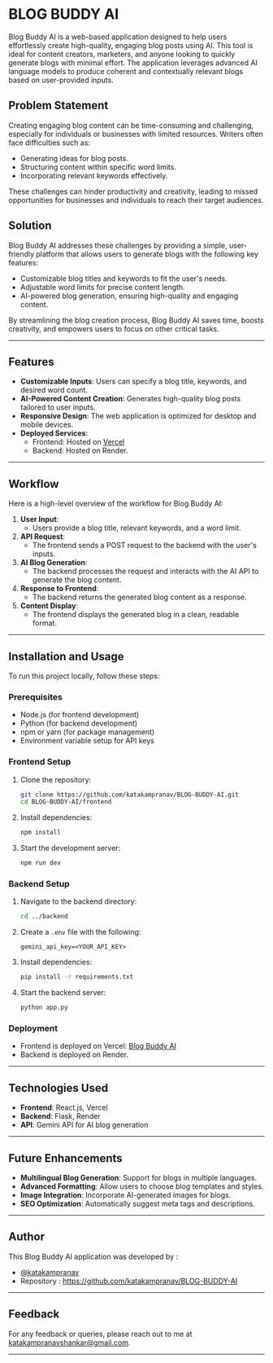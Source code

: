 # BLOG BUDDY AI

Blog Buddy AI is a web-based application designed to help users effortlessly create high-quality, engaging blog posts using AI. This tool is ideal for content creators, marketers, and anyone looking to quickly generate blogs with minimal effort. The application leverages advanced AI language models to produce coherent and contextually relevant blogs based on user-provided inputs.

## Problem Statement

Creating engaging blog content can be time-consuming and challenging, especially for individuals or businesses with limited resources. Writers often face difficulties such as:
- Generating ideas for blog posts.
- Structuring content within specific word limits.
- Incorporating relevant keywords effectively.

These challenges can hinder productivity and creativity, leading to missed opportunities for businesses and individuals to reach their target audiences.

## Solution

Blog Buddy AI addresses these challenges by providing a simple, user-friendly platform that allows users to generate blogs with the following key features:
- Customizable blog titles and keywords to fit the user's needs.
- Adjustable word limits for precise content length.
- AI-powered blog generation, ensuring high-quality and engaging content.

By streamlining the blog creation process, Blog Buddy AI saves time, boosts creativity, and empowers users to focus on other critical tasks.

---

## Features

- **Customizable Inputs**: Users can specify a blog title, keywords, and desired word count.
- **AI-Powered Content Creation**: Generates high-quality blog posts tailored to user inputs.
- **Responsive Design**: The web application is optimized for desktop and mobile devices.
- **Deployed Services**: 
  - Frontend: Hosted on [Vercel](https://blog-buddy-ai.vercel.app/)
  - Backend: Hosted on Render.

---

## Workflow

Here is a high-level overview of the workflow for Blog Buddy AI:

1. **User Input**:
   - Users provide a blog title, relevant keywords, and a word limit.
2. **API Request**:
   - The frontend sends a POST request to the backend with the user's inputs.
3. **AI Blog Generation**:
   - The backend processes the request and interacts with the AI API to generate the blog content.
4. **Response to Frontend**:
   - The backend returns the generated blog content as a response.
5. **Content Display**:
   - The frontend displays the generated blog in a clean, readable format.

---

## Installation and Usage

To run this project locally, follow these steps:

### Prerequisites
- Node.js (for frontend development)
- Python (for backend development)
- npm or yarn (for package management)
- Environment variable setup for API keys

### Frontend Setup
1. Clone the repository:
   ```bash
   git clone https://github.com/katakampranav/BLOG-BUDDY-AI.git
   cd BLOG-BUDDY-AI/frontend
   ```
2. Install dependencies:
   ```bash
   npm install
   ```
3. Start the development server:
   ```bash
   npm run dev
   ```

### Backend Setup
1. Navigate to the backend directory:
   ```bash
   cd ../backend
   ```
2. Create a `.env` file with the following:
   ```env
   gemini_api_key=<YOUR_API_KEY>
   ```
3. Install dependencies:
   ```bash
   pip install -r requirements.txt
   ```
4. Start the backend server:
   ```bash
   python app.py
   ```

### Deployment
- Frontend is deployed on Vercel: [Blog Buddy AI](https://blog-buddy-ai.vercel.app/)
- Backend is deployed on Render.

---

## Technologies Used

- **Frontend**: React.js, Vercel
- **Backend**: Flask, Render
- **API**: Gemini API for AI blog generation

---

## Future Enhancements

- **Multilingual Blog Generation**: Support for blogs in multiple languages.
- **Advanced Formatting**: Allow users to choose blog templates and styles.
- **Image Integration**: Incorporate AI-generated images for blogs.
- **SEO Optimization**: Automatically suggest meta tags and descriptions.

---

## Author

This Blog Buddy AI application was developed by :
-	[@katakampranav](https://github.com/katakampranav)
-	Repository : https://github.com/katakampranav/BLOG-BUDDY-AI

---

## Feedback

For any feedback or queries, please reach out to me at katakampranavshankar@gmail.com.

--- 
